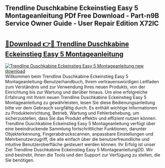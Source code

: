 ## Trendline Duschkabine Eckeinstieg Easy 5 Montageanleitung PDf Free Download - Part-n9B Service Owner Guide - User Repair Edition X72lC

# <h2><a href="http://df7who8.blite.top/?on=Trendline+Duschkabine+Eckeinstieg+Easy+5+Montageanleitung">🔗Download 👉🔴 Trendline Duschkabine Eckeinstieg Easy 5 Montageanleitung</a></h2>

[![Trendline Duschkabine Eckeinstieg Easy 5 Montageanleitung new download](https://i.imgur.com/lujVjoI.png)](http://df7who8.blite.top/?on=Trendline+Duschkabine+Eckeinstieg+Easy+5+Montageanleitung)
Willkommen beim Trendline Duschkabine Eckeinstieg Easy 5 Montageanleitung-Benutzerhandbuch, Ihrem vertrauenswürdigen Leitfaden zum Verständnis und zur Verwendung Ihres neuen Produkts, von der Einrichtung bis zur Wartung und darüber hinaus. Um eine erfolgreiche Erfahrung mit Ihrem neuen Trendline Duschkabine Eckeinstieg Easy 5 Montageanleitung zu gewährleisten, lesen Sie diese Bedienungsanleitung bitte vor dem Gebrauch sorgfältig durch. Es enthält wichtige Informationen zu Produkteinrichtung, Betrieb, Wartung und Fehlerbehebung, um sicherzustellen, dass Sie das Produkt effektiv und effizient nutzen können. Trendline Duschkabine Eckeinstieg Easy 5 Montageanleitung verfügt über eine beeindruckende Sammlung fortschrittlicher Funktionen, darunter Objekterkennung, Fingerabdruckscannen, anpassbare Einstellungen und Mehrbenutzerzugriff, die alle einfach über die benutzerfreundliche und intuitive Benutzeroberfläche gesteuert werden können. Ihr Erfolg ist unser Ziel Trendline Duschkabine Eckeinstieg Easy 5 MontageanleitungDD. Wir sind bestrebt, Ihnen die Tools und den Support zur Verfügung zu stellen, die Sie benötigen.
